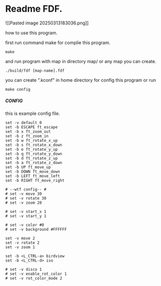 # Readme FDF.

![[Pasted image 20250313183036.png]]

how to use this program.

first run command make for complie this program.
```
make
```

and run program with map in directory map/ or any map you can create.
```
./build/fdf [map-name].fdf
```

you can create ".kconf" in home directory for config this program or run
```
make config
```

##### CONFIG

this is example config file.
```
set -v default 0
set -b ESCAPE ft_escape
set -b x ft_zoom_out
set -b z ft_zoom_in
set -b w ft_rotate_x_up
set -b s ft_rotate_x_down
set -b e ft_rotate_y_up
set -b q ft_rotate_y_down
set -b d ft_rotate_z_up
set -b a ft_rotate_z_down
set -b UP ft_move_up
set -b DOWN ft_move_down
set -b LEFT ft_move_left
set -b RIGHT ft_move_right

# --wtf config-- #
# set -v move 30
# set -v rotate 30
# set -v zoom 20

# set -v start_x 1
# set -v start_y 1

# set -v color #0
# set -v background #FFFFFF

set -v move 2
set -v rotate 2
set -v zoom 1

set -b <L_CTRL-a> birdview
set -b <L_CTRL-d> iso

# set -v disco 1
# set -v enable_rot_color 1
# set -v rot_color_mode 2
```

